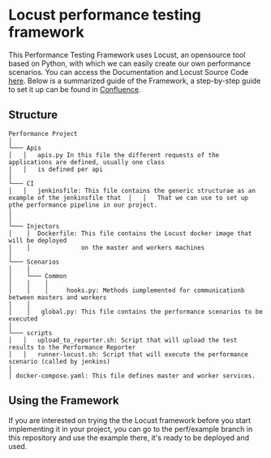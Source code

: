# Locust performance testing framework

This Performance Testing Framework uses Locust, an opensource tool based on Python, with which we can easily create our own performance scenarios. You can access the Documentation and Locust Source Code [here](https://locust.io/). Below is a summarized guide of the Framework, a step-by-step guide to set it up can be found in [Confluence](https://confluence.tid.es/pages/viewpage.action?pageId=73025608).

## Structure
````
Performance Project
│
└─── Apis
│   │   apis.py In this file the different requests of the applications are defined, usually one class 
│   │   is defined per api
│   
└─── CI
│   │   jenkinsfile: This file contains the generic structurae as an example of the jenkinsfile that  │   │   That we can use to set up pthe performance pipeline in our project.
│
│
└─── Injectors
│    │  Dockerfile: This file contains the Locust docker image that will be deployed 
│    │              on the master and workers machines
│
└─── Scenarios
│    │ 
│    └─── Common
│    │    │
│    │    │     hooks.py: Methods iumplemented for communicationb between masters and workers
│    │  
│    │   global.py: This file contains the performance scenarios to be executed
│
└─── scripts
│   │   upload_to_reporter.sh: Script that will upload the test results to the Performance Reporter
│   │   runner-locust.sh: Script that will execute the performance scenario (called by jenkins)
│ 
│ docker-compose.yaml: This file defines master and worker services.

````
## Using the Framework
If you are interested on trying the the Locust framework before you start implementing it in your project, you can go to the perf/example branch in this repository and use the example there, it's ready to be deployed and used.
